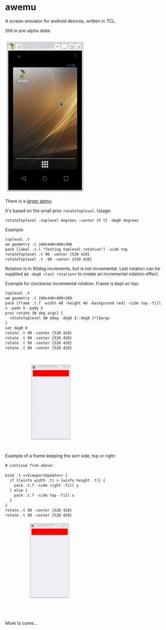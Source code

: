 # awemu
A screen emulator for android devices, written in TCL.

Still in pre-alpha state.

![AWhelper on awemu](https://github.com/dzach/awhelper/blob/master/awhelper.gif)

There is a [larger demo](https://github.com/dzach/awemu/blob/master/LARGE-DEMO.md).

It's based on the small proc ```rotateToplevel```. Usage:
```
rotateToplevel .toplevel degrees -center {X Y} -deg0 degrees
```

Example:
```
toplevel .t
wm geometry .t 240x440+400+300
pack [label .t.l "Testing toplevel rotation"] -side top
rotateToplevel .t 90 -center {520 420}
rotateToplevel .t -90 -center {520 420}
```
Rotation is in 90deg increments, but is not incremental. Last rotation can be supplied as ```-deg0 <last rotation>``` to create an incremental rotation effect. 

Example for clockwise incremental rotation. Frame is kept on top:
```
toplevel .t
wm geometry .t 240x440+400+300
pack [frame .t.f -width 40 -height 40 -background red] -side top -fill x -padx 5 -pady 5
proc rotate {W deg args} {
  rotateToplevel $W $deg -deg0 $::deg0 {*}$args
}
set deg0 0
rotate .t 90 -center {520 420}
rotate .t 90 -center {520 420}
rotate .t 90 -center {520 420}
rotate .t 90 -center {520 420}
```
![rotateToplevel](https://github.com/dzach/awemu/blob/master/rotateToplevel.gif)

Example of a frame keeping the sort side, top or right:
```
# continue from above:

bind .t <<ViewportUpdate>> {
  if {[winfo width .t] > [winfo height .t]} {
    pack .t.f -side right -fill y
  } else {
    pack .t.f -side top -fill x
  }
}
rotate .t 90 -center {520 420}
rotate .t 90 -center {520 420}
```
![rotateToplevel1](https://github.com/dzach/awemu/blob/master/rotateToplevel-1.gif)

More to come...
